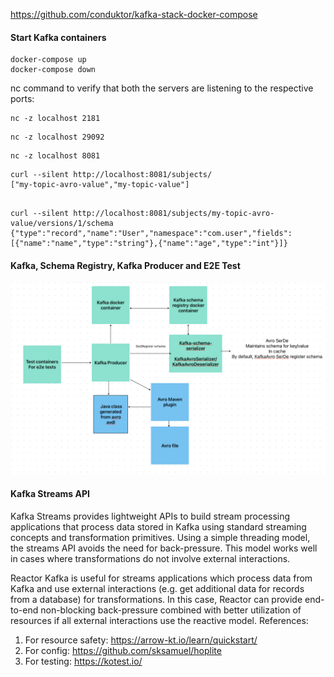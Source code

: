 https://github.com/conduktor/kafka-stack-docker-compose
#### Start Kafka containers
```shell
docker-compose up
docker-compose down
```

nc command to verify that both the servers are listening to the respective ports:

```shell
nc -z localhost 2181
```

```shell
nc -z localhost 29092
```
```shell
nc -z localhost 8081
```
```shell
curl --silent http://localhost:8081/subjects/                      
["my-topic-avro-value","my-topic-value"]   
```
```shell
                                                                                                                                  
curl --silent http://localhost:8081/subjects/my-topic-avro-value/versions/1/schema
{"type":"record","name":"User","namespace":"com.user","fields":[{"name":"name","type":"string"},{"name":"age","type":"int"}]}
```

#### Kafka, Schema Registry, Kafka Producer and E2E Test
![Kafka-Avro.png](Kafka-Avro.png)

#### Kafka Streams API
Kafka Streams provides lightweight APIs to build stream processing applications that process data stored in Kafka using standard streaming concepts and transformation primitives. Using a simple threading model, the streams API avoids the need for back-pressure. This model works well in cases where transformations do not involve external interactions.

Reactor Kafka is useful for streams applications which process data from Kafka and use external interactions (e.g. get additional data for records from a database) for transformations. In this case, Reactor can provide end-to-end non-blocking back-pressure combined with better utilization of resources if all external interactions use the reactive model.
References:
1. For resource safety: https://arrow-kt.io/learn/quickstart/
2. For config: https://github.com/sksamuel/hoplite
3. For testing: https://kotest.io/
